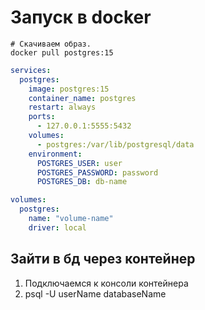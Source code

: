 # Запуск в docker

```shell
# Скачиваем образ.
docker pull postgres:15
```

```yaml
services:
  postgres:
    image: postgres:15
    container_name: postgres
    restart: always
    ports:
      - 127.0.0.1:5555:5432
    volumes:
      - postgres:/var/lib/postgresql/data
    environment:
      POSTGRES_USER: user
      POSTGRES_PASSWORD: password
      POSTGRES_DB: db-name

volumes:
  postgres:
    name: "volume-name"
    driver: local
```

## Зайти в бд через контейнер

1. Подключаемся к консоли контейнера
2. psql -U userName databaseName
